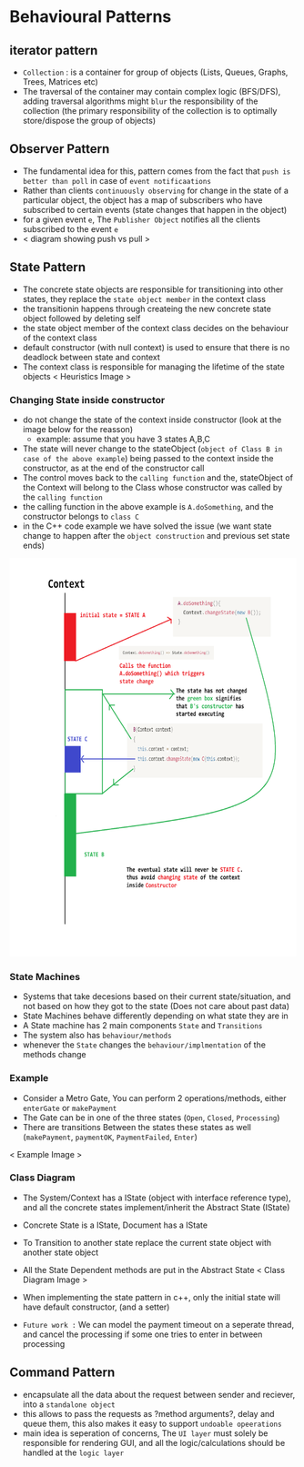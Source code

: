 # Behavioural Patterns

## iterator pattern
- `Collection` : is a container for group of objects (Lists, Queues, Graphs, Trees, Matrices etc)
- The traversal of the container may contain complex logic (BFS/DFS), adding traversal algorithms might `blur` the responsibility of the collection (the primary responsibility of the collection is to optimally store/dispose the group of objects)

## Observer Pattern
- The fundamental idea for this, pattern comes from the fact that `push is better than poll` in case of `event notificaations`
- Rather than clients `continuously observing` for change in the state of a particular object, the object has a map of subscribers who have subscribed to certain events (state changes that happen in the object)
- for a given event `e`, The `Publisher Object` notifies all the clients subscribed to the event `e`
- < diagram showing push vs pull > 

## State Pattern

- The concrete state objects are responsible for transitioning into other states, they replace the `state object member` in the context class
- the transitionin happens through createing the new concrete state object followed by deleting self
- the state object member of the context class decides on the behaviour of the context class
- default constructor (with null context) is used to ensure that there is no deadlock between state and context
- The context class is responsible for managing the lifetime of the state objects
< Heuristics Image  >

### Changing State inside constructor
- do not change the state of the context inside constructor (look at the image below for the reasson)
    - example: assume that you have 3 states A,B,C
- The state will never change to the stateObject (`object of Class B in case of the above example`) being passed to the context inside the constructor, as at the end of the constructor call 
- The control moves back to the `calling function` and the, stateObject of the Context will belong to the Class whose constructor was called by the `calling function`
- the calling function in the above example is `A.doSomething`, and the constructor belongs to `class C` 
- in the C++ code example we have solved the issue (we want state change to happen after the `object construction` and previous set state ends)

<div style="text-align:center">
<img src="./StatePattern//Images//ChangeInConstructor.png" width="900px" height="700px"/>
</div>

### State Machines
- Systems that take decesions based on their current state/situation, and not based on how they got to the state (Does not care about past data)
- State Machines behave differently depending on what state they are in
- A State machine has 2 main components `State` and `Transitions`
- The system also has `behaviour/methods`
- whenever the `State` changes the `behaviour/implmentation` of the methods change  

### Example
- Consider a Metro Gate, You can perform 2 operations/methods, either `enterGate` or `makePayment`
- The Gate can be in one of the three states (`Open`, `Closed`, `Processing`)
- There are transitions Between the states these states as well (`makePayment`, `paymentOK`, `PaymentFailed`, `Enter`)

 < Example Image  >
### Class Diagram
- The System/Context has a IState (object with interface reference type), and all the concrete states implement/inherit the Abstract State (IState)
- Concrete State is a IState, Document has a IState
- To Transition to another state replace the current state object with another state object
- All the State Dependent methods are put in the Abstract State
< Class Diagram Image  >

- When implementing the state pattern in c++, only the initial state will have default constructor, (and a setter)
- `Future work :` We can model the payment timeout on a seperate thread, and cancel the processing if some one tries to enter in between processing

## Command Pattern
- encapsulate all the data about the request between sender and reciever, into a `standalone object`
- this allows to pass the requests as ?method arguments?, delay and queue them, this also makes it easy to support `undoable opeerations`
- main idea is seperation of concerns, The `UI layer` must solely be responsible for rendering GUI, and all the logic/calculations should be handled at the `logic layer`

